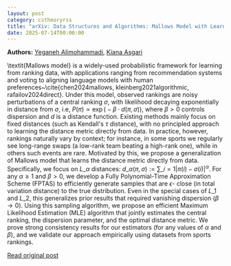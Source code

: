 ```yaml
---
layout: post
category: cstheoryrss
title: "arXiv: Data Structures and Algorithms: Mallows Model with Learned Distance Metrics: Sampling and Maximum"
date: 2025-07-14T00:00:00
---
```


**Authors:** [Yeganeh Alimohammadi](https://dblp.uni-trier.de/search?q=Yeganeh+Alimohammadi), [Kiana Asgari](https://dblp.uni-trier.de/search?q=Kiana+Asgari)

\textit{Mallows model} is a widely-used probabilistic framework for learning
from ranking data, with applications ranging from recommendation systems and
voting to aligning language models with human
preferences~\cite{chen2024mallows, kleinberg2021algorithmic,
rafailov2024direct}. Under this model, observed rankings are noisy
perturbations of a central ranking $\sigma$, with likelihood decaying
exponentially in distance from $\sigma$, i.e, $P (\pi) \propto \exp\big(-\beta
\cdot d(\pi, \sigma)\big),$ where $\beta > 0$ controls dispersion and $d$ is a
distance function.
Existing methods mainly focus on fixed distances (such as Kendall's $\tau$
distance), with no principled approach to learning the distance metric directly
from data. In practice, however, rankings naturally vary by context; for
instance, in some sports we regularly see long-range swaps (a low-rank team
beating a high-rank one), while in others such events are rare. Motivated by
this, we propose a generalization of Mallows model that learns the distance
metric directly from data. Specifically, we focus on $L\_\alpha$ distances:
$d\_\alpha(\pi,\sigma):=\sum\_{i=1} |\pi(i)-\sigma(i)|^\alpha$.
For any $\alpha\geq 1$ and $\beta>0$, we develop a Fully Polynomial-Time
Approximation Scheme (FPTAS) to efficiently generate samples that are
$\epsilon$- close (in total variation distance) to the true distribution. Even
in the special cases of $L\_1$ and $L\_2$, this generalizes prior results that
required vanishing dispersion ($\beta\to0$). Using this sampling algorithm, we
propose an efficient Maximum Likelihood Estimation (MLE) algorithm that jointly
estimates the central ranking, the dispersion parameter, and the optimal
distance metric. We prove strong consistency results for our estimators (for
any values of $\alpha$ and $\beta$), and we validate our approach empirically
using datasets from sports rankings.

[Read original post](http://arxiv.org/abs/2507.08108v1)
